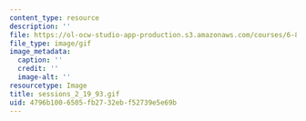 ```yaml
---
content_type: resource
description: ''
file: https://ol-ocw-studio-app-production.s3.amazonaws.com/courses/6-805-ethics-and-the-law-on-the-electronic-frontier-fall-2005/4796b1006505fb2732ebf52739e5e69b_sessions_2_19_93.gif
file_type: image/gif
image_metadata:
  caption: ''
  credit: ''
  image-alt: ''
resourcetype: Image
title: sessions_2_19_93.gif
uid: 4796b100-6505-fb27-32eb-f52739e5e69b
---
```


